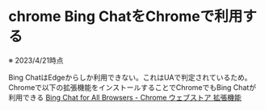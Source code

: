 # chrome Bing ChatをChromeで利用する
※ 2023/4/21時点

Bing ChatはEdgeからしか利用できない。これはUAで判定されているため。
Chromeで以下の拡張機能をインストールすることでChromeでもBing Chatが利用できる
[Bing Chat for All Browsers - Chrome ウェブストア 拡張機能](https://chrome.google.com/webstore/detail/bing-chat-for-all-browser/jofbglonpbndadajbafmmaklbfbkggpo)

